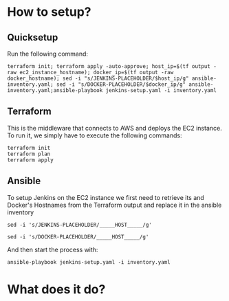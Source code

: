 # How to setup? 
## Quicksetup
Run the following command:
```
terraform init; terraform apply -auto-approve; host_ip=$(tf output -raw ec2_instance_hostname); docker_ip=$(tf output -raw docker_hostname); sed -i "s/JENKINS-PLACEHOLDER/$host_ip/g" ansible-inventory.yaml; sed -i "s/DOCKER-PLACEHOLDER/$docker_ip/g" ansible-inventory.yaml;ansible-playbook jenkins-setup.yaml -i inventory.yaml
```
## Terraform
This is the middleware that connects to AWS and deploys the EC2 instance. To run it, we simply have to execute the following commands:
```
terraform init
terraform plan
terraform apply 
```
## Ansible 
To setup Jenkins on the EC2 instance we first need to retrieve its and Docker's Hostnames from the Terraform output and replace it in the ansible inventory
```
sed -i 's/JENKINS-PLACEHOLDER/_____HOST_____/g'
```
```
sed -i 's/DOCKER-PLACEHOLDER/_____HOST_____/g'
```
And then start the process with: 
```
ansible-playbook jenkins-setup.yaml -i inventory.yaml
```
# What does it do? 